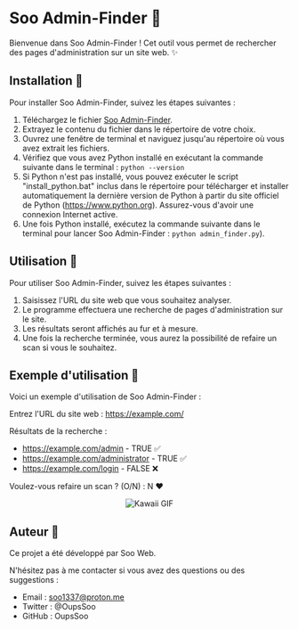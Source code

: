 
# Soo Admin-Finder 💖

Bienvenue dans Soo Admin-Finder ! Cet outil vous permet de rechercher des pages d'administration sur un site web. ✨

## Installation 🌟

Pour installer Soo Admin-Finder, suivez les étapes suivantes :

1. Téléchargez le fichier [Soo Admin-Finder](https://github.com/OupsSoo/soo-admin-finder/archive/refs/heads/main.zip).
2. Extrayez le contenu du fichier dans le répertoire de votre choix.
3. Ouvrez une fenêtre de terminal et naviguez jusqu'au répertoire où vous avez extrait les fichiers.
4. Vérifiez que vous avez Python installé en exécutant la commande suivante dans le terminal :
   `python --version`
5. Si Python n'est pas installé, vous pouvez exécuter le script "install_python.bat" inclus dans le répertoire pour télécharger et installer automatiquement la dernière version de Python à partir du site officiel de Python (https://www.python.org). Assurez-vous d'avoir une connexion Internet active.
6. Une fois Python installé, exécutez la commande suivante dans le terminal pour lancer Soo Admin-Finder :
   `python admin_finder.py`).

## Utilisation 🎇

Pour utiliser Soo Admin-Finder, suivez les étapes suivantes :

1. Saisissez l'URL du site web que vous souhaitez analyser.
2. Le programme effectuera une recherche de pages d'administration sur le site.
3. Les résultats seront affichés au fur et à mesure.
4. Une fois la recherche terminée, vous aurez la possibilité de refaire un scan si vous le souhaitez.

## Exemple d'utilisation 🌠

Voici un exemple d'utilisation de Soo Admin-Finder :

Entrez l'URL du site web : https://example.com/

Résultats de la recherche :
- https://example.com/admin - TRUE ✅
- https://example.com/administrator - TRUE ✅
- https://example.com/login - FALSE ❌

Voulez-vous refaire un scan ? (O/N) : N ❤️

<p align="center">
  <img src="https://i.pinimg.com/originals/40/a0/38/40a038b22a402416f56e44dd3a6dffa1.gif" alt="Kawaii GIF">
</p>

## Auteur 💖

Ce projet a été développé par Soo Web.

N'hésitez pas à me contacter si vous avez des questions ou des suggestions :

- Email : soo1337@proton.me
- Twitter : @OupsSoo
- GitHub : OupsSoo

